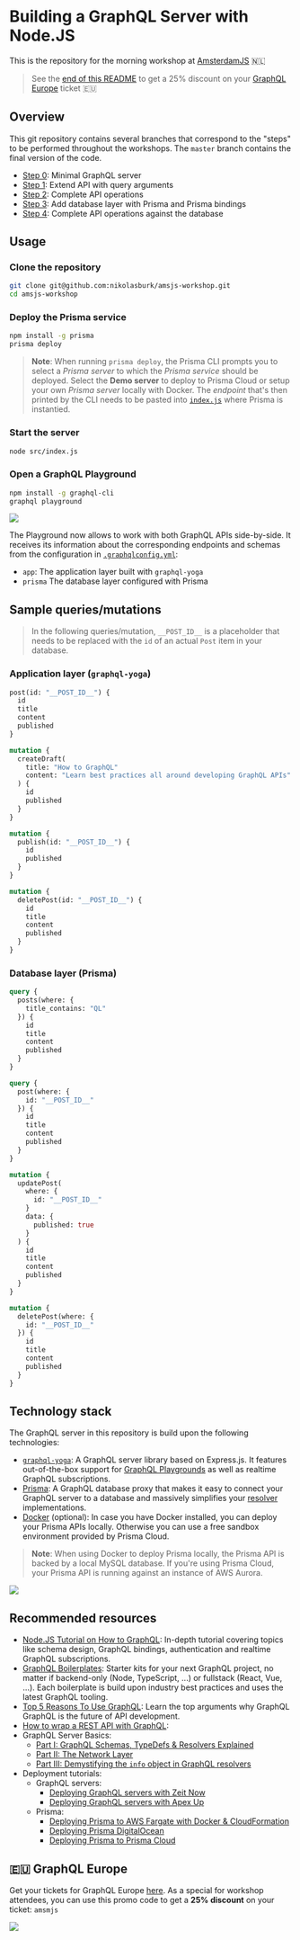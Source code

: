 # Building a GraphQL Server with Node.JS

This is the repository for the morning workshop at [AmsterdamJS](https://www.amsterdamjs.com) 🇳🇱

> See the [end of this README](#graphql-europe) to get a 25% discount on your [GraphQL Europe](https://www.graphql-europe.org) ticket 🇪🇺

## Overview

This git repository contains several branches that correspond to the "steps" to be performed throughout the workshops. The `master` branch contains the final version of the code.

- [Step 0](https://github.com/nikolasburk/amsjs-workshop/tree/step0): Minimal GraphQL server
- [Step 1](https://github.com/nikolasburk/amsjs-workshop/tree/step1): Extend API with query arguments
- [Step 2](https://github.com/nikolasburk/amsjs-workshop/tree/step2): Complete API operations
- [Step 3](https://github.com/nikolasburk/amsjs-workshop/tree/step3): Add database layer with Prisma and Prisma bindings
- [Step 4](https://github.com/nikolasburk/amsjs-workshop/tree/step4): Complete API operations against the database

## Usage

### Clone the repository

```bash
git clone git@github.com:nikolasburk/amsjs-workshop.git
cd amsjs-workshop
```

### Deploy the Prisma service

```bash
npm install -g prisma
prisma deploy
```

> **Note**: When running `prisma deploy`, the Prisma CLI prompts you to select a _Prisma server_ to which the _Prisma service_ should be deployed. Select the **Demo server** to deploy to Prisma Cloud or setup your own _Prisma server_ locally with Docker. The _endpoint_ that's then printed by the CLI needs to be pasted into [`index.js`](./src/index.js#l80) where Prisma is instantied.

### Start the server

```bash
node src/index.js
```

### Open a GraphQL Playground

```bash
npm install -g graphql-cli
graphql playground
```

![](https://imgur.com/bX5TSzs.png)

The Playground now allows to work with both GraphQL APIs side-by-side. It receives its information about the corresponding endpoints and schemas from the configuration in [`.graphqlconfig.yml`](.graphqlconfig.yml):

- `app`: The application layer built with `graphql-yoga`
- `prisma` The database layer configured with Prisma

## Sample queries/mutations

> In the following queries/mutation, `__POST_ID__` is a placeholder that needs to be replaced with the `id` of an actual `Post` item in your database.

### Application layer (`graphql-yoga`)

```graphql
post(id: "__POST_ID__") {
  id
  title
  content
  published
}
```

```graphql
mutation {
  createDraft(
    title: "How to GraphQL"
    content: "Learn best practices all around developing GraphQL APIs"
  ) {
    id
    published
  }
}
```

```graphql
mutation {
  publish(id: "__POST_ID__") {
    id
    published
  }
}
```

```graphql
mutation {
  deletePost(id: "__POST_ID__") {
    id
    title
    content
    published
  }
}
```

### Database layer (Prisma)

```graphql
query {
  posts(where: {
    title_contains: "QL"
  }) {
    id
    title
    content
    published
  }
}
```

```graphql
query {
  post(where: {
    id: "__POST_ID__"
  }) {
    id
    title
    content
    published
  }
}
```

```graphql
mutation {
  updatePost(
    where: {
      id: "__POST_ID__"
    }
    data: {
      published: true
    }
  ) {
    id
    title
    content
    published
  }
}
```

```graphql
mutation {
  deletePost(where: {
    id: "__POST_ID__"
  }) {
    id
    title
    content
    published
  }
}
```

## Technology stack

The GraphQL server in this repository is build upon the following technologies:

- [`graphql-yoga`](https://github.com/prismagraphql/graphql-yoga): A GraphQL server library based on Express.js. It features out-of-the-box support for [GraphQL Playgrounds](https://github.com/prismagraphql/graphql-playground) as well as realtime GraphQL subscriptions.
- [Prisma](https://www.prisma.io): A GraphQL database proxy that makes it easy to connect your GraphQL server to a database and massively simplifies your [resolver](https://blog.graph.cool/graphql-server-basics-the-schema-ac5e2950214e#1880) implementations.
- [Docker](https://www.docker.com) (optional): In case you have Docker installed, you can deploy your Prisma APIs locally. Otherwise you can use a free sandbox environment provided by Prisma Cloud.

> **Note**: When using Docker to deploy Prisma locally, the Prisma API is backed by a local MySQL database. If you're using Prisma Cloud, your Prisma API is running against an instance of AWS Aurora.

![](https://imgur.com/Z2Yld5l.png)

## Recommended resources

- [Node.JS Tutorial on How to GraphQL](https://www.howtographql.com/graphql-js/0-introduction/): In-depth tutorial covering topics like schema design, GraphQL bindings, authentication and realtime GraphQL subscriptions.
- [GraphQL Boilerplates](https://github.com/graphql-boilerplates): Starter kits for your next GraphQL project, no matter if backend-only (Node, TypeScript, ...) or fullstack (React, Vue, ...). Each boilerplate is build upon industry best practices and uses the latest GraphQL tooling.
- [Top 5 Reasons To Use GraphQL](https://blog.graph.cool/top-5-reasons-to-use-graphql-b60cfa683511): Learn the top arguments why GraphQL GraphQL is the future of API development.
- [How to wrap a REST API with GraphQL](https://blog.graph.cool/how-to-wrap-a-rest-api-with-graphql-8bf3fb17547d): 
- GraphQL Server Basics:
  - [Part I: GraphQL Schemas, TypeDefs & Resolvers Explained](https://blog.graph.cool/graphql-server-basics-the-schema-ac5e2950214e)
  - [Part II: The Network Layer](https://blog.graph.cool/graphql-server-basics-the-network-layer-51d97d21861)
  - [Part III: Demystifying the `info` object in GraphQL resolvers](https://blog.graph.cool/graphql-server-basics-demystifying-the-info-argument-in-graphql-resolvers-6f26249f613a)
- Deployment tutorials:
  - GraphQL servers:
    - [Deploying GraphQL servers with Zeit Now](https://blog.graph.cool/deploying-graphql-servers-with-zeit-now-85f4757b79a7)
    - [Deploying GraphQL servers with Apex Up](https://blog.graph.cool/deploying-graphql-servers-with-apex-up-522f2b75a2ac)
  - Prisma:
    - [Deploying Prisma to AWS Fargate with Docker & CloudFormation](https://blog.graph.cool/how-to-deploy-a-prisma-cluster-to-aws-fargate-using-docker-cloudformation-293aa8727b89)
    - [Deploying Prisma DigitalOcean](https://www.prisma.io/docs/tutorials/cluster-deployment/digital-ocean-(docker-machine)-texoo9aemu)
    - [Deploying Prisma to Prisma Cloud](https://www.prisma.io/docs/tutorials/cluster-deployment/prisma-cloud-ua9gai4kie)

## 🇪🇺 GraphQL Europe

Get your tickets for GraphQL Europe [here](https://www.graphql-europe.org/). As a special for workshop attendees, you can use this promo code to get a **25% discount** on your ticket: `amsmjs`

![](https://imgur.com/XQApvTy.png)
